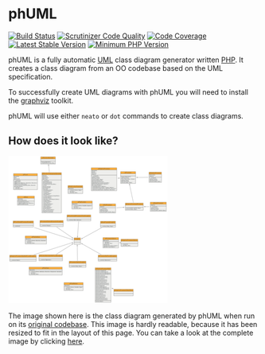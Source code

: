 # phUML

[![Build Status][7]][8]
[![Scrutinizer Code Quality][9]][10]
[![Code Coverage][11]][12]
[![Latest Stable Version][13]][14]
[![Minimum PHP Version][15]][16]


phUML is a fully automatic [UML][1] class diagram generator written [PHP][2].
It creates a class diagram from an OO codebase based on the UML specification.

To successfully create UML diagrams with phUML you will need to install the [graphviz][3] toolkit.

phUML will use either `neato` or `dot` commands to create class diagrams.

## How does it look like?

[![UML Diagram][4]][5]

The image shown here is the class diagram generated by phUML when run on its [original codebase][6].
This image is hardly readable, because it has been resized to fit in the layout of this page.
You can take a look at the complete image by clicking [here][5].

[1]: http://en.wikipedia.org/wiki/Unified_Modeling_Language
[2]: http://php.net
[3]: http://www.graphviz.org
[4]: docs/phuml-example-thumbnail.png
[5]: docs/phuml-example.png
[6]: https://github.com/jakobwesthoff/phuml/tree/master/src
[7]: https://travis-ci.org/MontealegreLuis/phuml.svg?branch=master
[8]: https://travis-ci.org/MontealegreLuis/phuml
[9]: https://scrutinizer-ci.com/g/MontealegreLuis/phuml/badges/quality-score.png?b=master
[10]: https://scrutinizer-ci.com/g/MontealegreLuis/phuml/?branch=master
[11]: https://scrutinizer-ci.com/g/MontealegreLuis/phuml/badges/coverage.png?b=master
[12]: https://scrutinizer-ci.com/g/MontealegreLuis/phuml/?branch=master
[13]: https://img.shields.io/packagist/v/phuml/phuml.svg?style=flat-square
[14]: https://packagist.org/packages/phuml/phuml
[15]: https://img.shields.io/badge/php-%3E%3D%207.1-8892BF.svg?style=flat-square
[16]: https://php.net/

